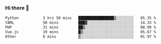### Hi there 👋

<!--START_SECTION:waka-->

```txt
Python           3 hrs 50 mins   ████████████████▒░░░░░░░░   65.35 %
YAML             50 mins         ███▓░░░░░░░░░░░░░░░░░░░░░   14.33 %
PHP              31 mins         ██▒░░░░░░░░░░░░░░░░░░░░░░   08.99 %
Vue.js           19 mins         █▒░░░░░░░░░░░░░░░░░░░░░░░   05.67 %
Other            6 mins          ▒░░░░░░░░░░░░░░░░░░░░░░░░   01.97 %
```

<!--END_SECTION:waka-->

<!--
**Jonas-VanHaeken/Jonas-VanHaeken** is a ✨ _special_ ✨ repository because its `README.md` (this file) appears on your GitHub profile.

Here are some ideas to get you started:

- 🔭 I’m currently working on ...
- 🌱 I’m currently learning ...
- 👯 I’m looking to collaborate on ...
- 🤔 I’m looking for help with ...
- 💬 Ask me about ...
- 📫 How to reach me: ...
- 😄 Pronouns: ...
- ⚡ Fun fact: ...
-->
